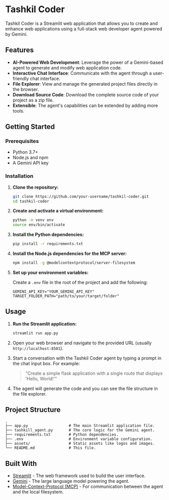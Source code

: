 # Tashkil Coder

Tashkil Coder is a Streamlit web application that allows you to create and enhance web applications using a full-stack web developer agent powered by Gemini.

## Features

*   **AI-Powered Web Development**: Leverage the power of a Gemini-based agent to generate and modify web application code.
*   **Interactive Chat Interface**: Communicate with the agent through a user-friendly chat interface.
*   **File Explorer**: View and manage the generated project files directly in the browser.
*   **Download Source Code**: Download the complete source code of your project as a zip file.
*   **Extensible**: The agent's capabilities can be extended by adding more tools.

## Getting Started

### Prerequisites

*   Python 3.7+
*   Node.js and npm
*   A Gemini API key

### Installation

1.  **Clone the repository:**

    ```bash
    git clone https://github.com/your-username/tashkil-coder.git
    cd tashkil-coder
    ```

2.  **Create and activate a virtual environment:**

    ```bash
    python -m venv env
    source env/bin/activate
    ```

3.  **Install the Python dependencies:**

    ```bash
    pip install -r requirements.txt
    ```

4.  **Install the Node.js dependencies for the MCP server:**

    ```bash
    npm install -g @modelcontextprotocol/server-filesystem
    ```

5.  **Set up your environment variables:**

    Create a `.env` file in the root of the project and add the following:

    ```
    GEMINI_API_KEY="YOUR_GEMINI_API_KEY"
    TARGET_FOLDER_PATH="path/to/your/target/folder"
    ```

## Usage

1.  **Run the Streamlit application:**

    ```bash
    streamlit run app.py
    ```

2.  Open your web browser and navigate to the provided URL (usually `http://localhost:8501`).

3.  Start a conversation with the Tashkil Coder agent by typing a prompt in the chat input box. For example:

    > "Create a simple flask application with a single route that displays 'Hello, World!'"

4.  The agent will generate the code and you can see the file structure in the file explorer.

## Project Structure

```
.
├── app.py                  # The main Streamlit application file.
├── tashkill_agent.py       # The core logic for the Gemini agent.
├── requirements.txt        # Python dependencies.
├── .env                    # Environment variable configuration.
├── assets/                 # Static assets like logos and images.
└── README.md               # This file.
```

## Built With

*   [Streamlit](https://streamlit.io/) - The web framework used to build the user interface.
*   [Gemini](https://deepmind.google/technologies/gemini/) - The large language model powering the agent.
*   [Model-Context-Protocol (MCP)](https://github.com/google/model-context-protocol) - For communication between the agent and the local filesystem.

